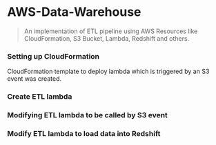 # AWS-Data-Warehouse
> An implementation of ETL pipeline using AWS Resources like CloudFormation, S3 Bucket, Lambda, Redshift and others.

### Setting up CloudFormation
CloudFormation template to deploy lambda which is triggered by an S3 event was created. 
### Create ETL lambda
### Modifying ETL lambda to be called by S3 event
### Modify ETL lambda to load data into Redshift

